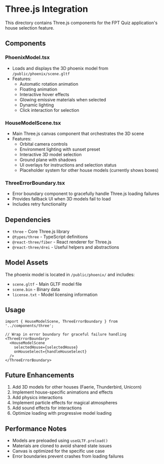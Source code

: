 # Three.js Integration

This directory contains Three.js components for the FPT Quiz application's house selection feature.

## Components

### PhoenixModel.tsx
- Loads and displays the 3D phoenix model from `/public/phoenix/scene.gltf`
- Features:
  - Automatic rotation animation
  - Floating animation
  - Interactive hover effects
  - Glowing emissive materials when selected
  - Dynamic lighting
  - Click interaction for selection

### HouseModelScene.tsx
- Main Three.js canvas component that orchestrates the 3D scene
- Features:
  - Orbital camera controls
  - Environment lighting with sunset preset
  - Interactive 3D model selection
  - Ground plane with shadows
  - UI overlays for instructions and selection status
  - Placeholder system for other house models (currently shows boxes)

### ThreeErrorBoundary.tsx
- Error boundary component to gracefully handle Three.js loading failures
- Provides fallback UI when 3D models fail to load
- Includes retry functionality

## Dependencies

- `three` - Core Three.js library
- `@types/three` - TypeScript definitions
- `@react-three/fiber` - React renderer for Three.js
- `@react-three/drei` - Useful helpers and abstractions

## Model Assets

The phoenix model is located in `/public/phoenix/` and includes:
- `scene.gltf` - Main GLTF model file
- `scene.bin` - Binary data
- `license.txt` - Model licensing information

## Usage

```tsx
import { HouseModelScene, ThreeErrorBoundary } from '../components/three';

// Wrap in error boundary for graceful failure handling
<ThreeErrorBoundary>
  <HouseModelScene 
    selectedHouse={selectedHouse}
    onHouseSelect={handleHouseSelect}
  />
</ThreeErrorBoundary>
```

## Future Enhancements

1. Add 3D models for other houses (Faerie, Thunderbird, Unicorn)
2. Implement house-specific animations and effects
3. Add physics interactions
4. Implement particle effects for magical atmospheres
5. Add sound effects for interactions
6. Optimize loading with progressive model loading

## Performance Notes

- Models are preloaded using `useGLTF.preload()`
- Materials are cloned to avoid shared state issues
- Canvas is optimized for the specific use case
- Error boundaries prevent crashes from loading failures
